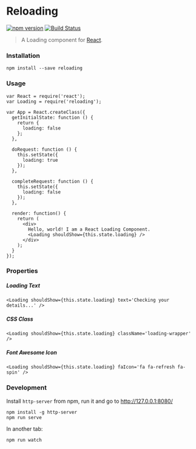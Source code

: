# Reloading

[![npm version](https://badge.fury.io/js/reloading.svg)](http://badge.fury.io/js/reloading)
[![Build Status](https://travis-ci.org/ekonstantinidis/reloading.svg?branch=master)](https://travis-ci.org/ekonstantinidis/re-loading)

> A Loading component for [React](http://facebook.github.io/react/).

### Installation

    npm install --save reloading


### Usage

    var React = require('react');
    var Loading = require('reloading');

    var App = React.createClass({
      getInitialState: function () {
        return {
          loading: false
        };
      },

      doRequest: function () {
        this.setState({
          loading: true
        });
      },

      completeRequest: function () {
        this.setState({
          loading: false
        });
      },

      render: function() {
        return (
          <div>
            Hello, world! I am a React Loading Component.
            <Loading shouldShow={this.state.loading} />
          </div>
        );
      }
    });


### Properties

##### Loading Text
    <Loading shouldShow={this.state.loading} text='Checking your details...' />

##### CSS Class
    <Loading shouldShow={this.state.loading} className='loading-wrapper' />

##### Font Awesome Icon
    <Loading shouldShow={this.state.loading} faIcon='fa fa-refresh fa-spin' />


### Development
Install `http-server` from npm, run it and go to http://127.0.0.1:8080/

    npm install -g http-server
    npm run serve

In another tab:

    npm run watch